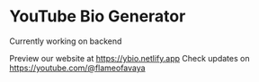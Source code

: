 # YouTube Bio Generator

Currently working on backend

Preview our website at https://ybio.netlify.app
Check updates on https://youtube.com/@flameofavaya
